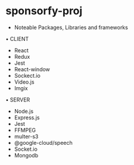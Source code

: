 # sponsorfy-proj

* Noteable Packages, Libraries and frameworks

 • CLIENT
  - React
  - Redux
  - Jest
  - React-window
  - Sockect.io
  - Video.js
  - Imgix


 • SERVER
  - Node.js
  - Express.js
  - Jest
  - FFMPEG
  - multer-s3
  - @google-cloud/speech
  - Socket.io
  - Mongodb
